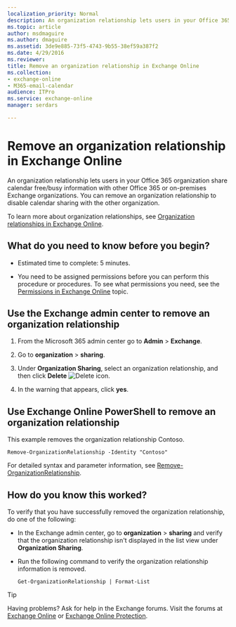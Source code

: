 ```yaml
---
localization_priority: Normal
description: An organization relationship lets users in your Office 365 organization share calendar free/busy information with other Office 365 or on-premises Exchange organizations. You can remove an organization relationship to disable calendar sharing with the other organization.
ms.topic: article
author: msdmaguire
ms.author: dmaguire
ms.assetid: 3de9e885-73f5-4743-9b55-38ef59a387f2
ms.date: 4/29/2016
ms.reviewer: 
title: Remove an organization relationship in Exchange Online
ms.collection: 
- exchange-online
- M365-email-calendar
audience: ITPro
ms.service: exchange-online
manager: serdars

---
```


# Remove an organization relationship in Exchange Online

An organization relationship lets users in your Office 365 organization share calendar free/busy information with other Office 365 or on-premises Exchange organizations. You can remove an organization relationship to disable calendar sharing with the other organization.

To learn more about organization relationships, see [Organization relationships in Exchange Online](organization-relationships.md).

## What do you need to know before you begin?

- Estimated time to complete: 5 minutes.

- You need to be assigned permissions before you can perform this procedure or procedures. To see what permissions you need, see the [Permissions in Exchange Online](../../permissions-exo/permissions-exo.md) topic.

## Use the Exchange admin center to remove an organization relationship
<a name="BKMK_EAC"> </a>

1. From the Microsoft 365 admin center go to **Admin** \> **Exchange**.

2. Go to **organization** \> **sharing**.

3. Under **Organization Sharing**, select an organization relationship, and then click **Delete** ![Delete icon](../../media/ITPro_EAC_DeleteIcon.gif).

4. In the warning that appears, click **yes**.

## Use Exchange Online PowerShell to remove an organization relationship
<a name="BKMK_Shell"> </a>

This example removes the organization relationship Contoso.

```
Remove-OrganizationRelationship -Identity "Contoso"
```

For detailed syntax and parameter information, see [Remove-OrganizationRelationship](https://technet.microsoft.com/library/fd646344-c783-45b2-b666-f50e823cba58.aspx).

## How do you know this worked?

To verify that you have successfully removed the organization relationship, do one of the following:

- In the Exchange admin center, go to **organization** \> **sharing** and verify that the organization relationship isn't displayed in the list view under **Organization Sharing**.

- Run the following command to verify the organization relationship information is removed.

  ```
  Get-OrganizationRelationship | Format-List
  ```

> [!TIP]
> Having problems? Ask for help in the Exchange forums. Visit the forums at [Exchange Online](https://go.microsoft.com/fwlink/p/?linkId=267542) or [Exchange Online Protection](https://go.microsoft.com/fwlink/p/?linkId=285351).
